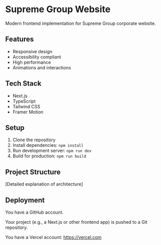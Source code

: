 # Supreme Group Website

Modern frontend implementation for Supreme Group corporate website.

## Features

- Responsive design
- Accessibility compliant
- High performance
- Animations and interactions

## Tech Stack

- Next.js
- TypeScript
- Tailwind CSS
- Framer Motion

## Setup

1. Clone the repository
2. Install dependencies: `npm install`
3. Run development server: `npm run dev`
4. Build for production: `npm run build`

## Project Structure

[Detailed explanation of architecture]


## Deployment

You have a GitHub account.

Your project (e.g., a Next.js or other frontend app) is pushed to a Git repository.

You have a Vercel account: https://vercel.com